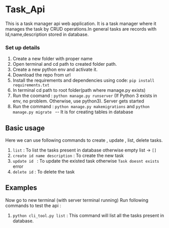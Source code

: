 # Task_Api
This is  a task manager api web application. It is a task manager where it manages the task by CRUD operations.In general tasks are records with Id,name,description stored in database.

### Set up details

1. Create a new folder with proper name
2. Open terminal and cd path to created folder path.
3. Create a new python env and activate it. 
4. Download the repo from url
5. Install the requirements and dependencies using code: ``` pip install requirements.txt ```
6. In terminal cd path to root folder(path where manage.py exists)
7. Run the coomand : ``` python manage.py runserver ``` (If Python 3 exists in env, no problem. Otherwise, use python3). Server gets started
8. Run the command :  ``` python manage.py makemigrations ```  and  ```python manage.py migrate ``` -- It is for creating tables in database


## Basic usage 

Here we can use following commands to create , update , list, delete tasks.
1. ``` list ``` : To list the tasks present in database otherwise empty list -> ```[]```
2. ``` create id name description ``` : To create the new task
3. ```update id ``` : To update the existed task otherwise  ``` Task doesnt exists ``` error
4.  ``` delete id ``` : To delete the task

## Examples 
Now go to new terminal (with server terminal  running)
Run following commands to test the api :
1. ``` python cli_tool.py list ``` : This command will list all the tasks present in database.
   







 



